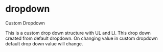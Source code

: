dropdown
========

Custom Dropdown


This is a custom drop down structure with UL and LI. This drop down created from default dropdown. On changing value in custom dropdown default drop down value will change.
